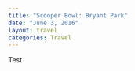 ```yaml
---
title: "Scooper Bowl: Bryant Park"
date: "June 3, 2016"
layout: travel
categories: Travel
---
```


Test
